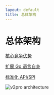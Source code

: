 ```yaml
---
layout: default
title: 总体架构
---
```


# 总体架构

[核心竞争优势](/differentiator.cn.html)

[扩展 Go 语言自身](/lang.cn.html)

[标准化 API/SPI](/adapter.cn.html)

![v2pro architecture](https://docs.google.com/drawings/d/1HIwFXTIwzTrLal5KLTFW30_uY157WJRgM6xgiQb4iM0/pub?w=1110&amp;h=667)
